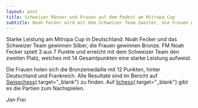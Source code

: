 ```yaml
---
layout: post
title: Schweizer Männer und Frauen auf dem Podest am Mitropa Cup
subtitle: Noah Fecker wird mit dem Schweizer Team Zweiter, die Frauen gewinnen Bronze.
---
```


Starke Leistung am Mitropa Cup in Deutschland: Noah Fecker und das Schweizer Team gewinnen Silber, die Frauen gewinnen
Bronze. FM Noah Fecker spielt 3 aus 7 Punkte und erreicht mit dem Schweizer Team den zweiten Platz, welches mit 14
Gesamtpunkten eine starke Leistung aufweist.

Die Frauen holen sich die Bronzemedaille mit 12 Punkten, hinter Deutschland und Frankreich. Alle Resultate sind
im Bericht auf [Swisschess](https://www.swisschess.ch/news-112/schweizer-mitropa-cup-premiere-beide-teams-auf-dem-podest-einzel-gold-fuer-gm-sebastian-bogner-und-wim-sofiia-hryzlova.html){:target="\_blank"}
zu finden. Auf [lichess](https://lichess.org/broadcast/mitropa-cup-2024--open/round-1/vIuXvqYe#games){:target="\_blank"}
gibt es die Partien zum Nachspielen.

_Jan Frei_
